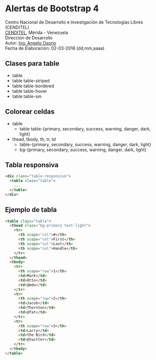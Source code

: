 # Alertas de Bootstrap 4
Centro Nacional de Desarrollo e Investigación de Tecnologías Libres (CENDITEL) <br>
[CENDITEL](https://www.cenditel.gob.ve/), Mérida - Venezuela<br>
Dirección de Desarrollo<br>
Autor: [Ing. Angelo Osorio](https://twitter.com/Engel_PAIN)<br>
Fecha de Elaboración: 02-03-2018 (dd,mm,aaaa)

## Clases para table
* table
* table table-striped
* table table-bordered
* table table-hover
* table table-sm

## Colorear celdas
* table
   * table table-{primary, secondary, success, warning, danger, dark, light}
* thead, tbody, th, tr, td
   * table-{primary, secondary, success, warning, danger, dark, light}
   * bg-{primary, secondary, success, warning, danger, dark, light}

## Tabla responsiva
```html
<div class="table-responsive">
  <table class="table">
    ...
  </table>
</div>
```
## Ejemplo de tabla
```html
<table class="table">
  <thead class="bg-primary text-light">
    <tr>
      <th scope="col">#</th>
      <th scope="col">First</th>
      <th scope="col">Last</th>
      <th scope="col">Handle</th>
    </tr>
  </thead>
  <tbody>
    <tr>
      <th scope="row">1</th>
      <td>Mark</td>
      <td>Otto</td>
      <td>@mdo</td>
    </tr>
    <tr>
      <th scope="row">2</th>
      <td>Jacob</td>
      <td>Thornton</td>
      <td>@fat</td>
    </tr>
    <tr>
      <th scope="row">3</th>
      <td>Larry</td>
      <td>the Bird</td>
      <td>@twitter</td>
    </tr>
  </tbody>
</table>
```